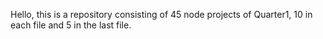 Hello, this is a repository consisting of 45 node projects of Quarter1, 10 in each file and 5 in the last file. 
